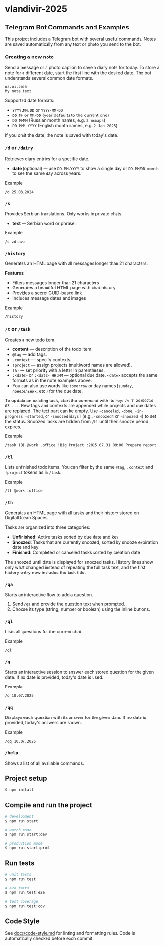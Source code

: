 # vlandivir-2025

## Telegram Bot Commands and Examples

This project includes a Telegram bot with several useful commands. Notes are saved automatically from any text or photo you send to the bot.

### Creating a new note

Send a message or a photo caption to save a diary note for today. To store a note for a different date, start the first line with the desired date. The bot understands several common date formats.

```
02.01.2025
My note text
```

Supported date formats:

- `YYYY.MM.DD` or `YYYY-MM-DD`
- `DD.MM` or `MM/DD` (year defaults to the current one)
- `DD MMMM` (Russian month names, e.g. `2 января`)
- `DD MMM YYYY` (English month names, e.g. `2 Jan 2025`)

If you omit the date, the note is saved with today's date.

### `/d` or `/dairy`

Retrieves diary entries for a specific date.

- **date** (optional) — use `DD.MM.YYYY` to show a single day or `DD.MM`/`DD month` to see the same day across years.

Example:

```
/d 25.03.2024
```

### `/s`

Provides Serbian translations. Only works in private chats.

- **text** — Serbian word or phrase.

Example:

```
/s zdravo
```

### `/history`

Generates an HTML page with all messages longer than 21 characters.

**Features:**

- Filters messages longer than 21 characters
- Generates a beautiful HTML page with chat history
- Provides a secret GUID-based link
- Includes message dates and images

Example:

```
/history
```

### `/t` or `/task`

Creates a new todo item.

- **content** — description of the todo item.
- `@tag` — add tags.
- `.context` — specify contexts.
- `!project` — assign projects (multiword names are allowed).
- `(A)` — set priority with a letter in parentheses.
- `:<date>` or `:<date> HH:MM` — optional due date. `<date>` accepts the same formats as in the note examples above.
- You can also use words like `tomorrow` or day names (`sunday`, `понедельник`, etc.) for the due date.

To update an existing task, start the command with its key:
`/t T-20250710-03 ...`. New tags and contexts are appended while
projects and due dates are replaced. The text part can be empty.
Use `-canceled`, `-done`, `-in-progress`, `-started`, or `-snoozed[days]` (e.g., `-snoozed4` or `-snoozed 4`) to set the status.
Snoozed tasks are hidden from `/tl` until their snooze period expires.

Example:

```
/task (B) @work .office !Big Project :2025.07.31 09:00 Prepare report
```

### `/tl`

Lists unfinished todo items. You can filter by the same `@tag`, `.context` and `!project` tokens as in `/task`.

Example:

```
/tl @work .office
```

### `/th`

Generates an HTML page with all tasks and their history stored on DigitalOcean Spaces.

Tasks are organized into three categories:

- **Unfinished**: Active tasks sorted by due date and key
- **Snoozed**: Tasks that are currently snoozed, sorted by snooze expiration date and key
- **Finished**: Completed or canceled tasks sorted by creation date

The snoozed until date is displayed for snoozed tasks.
History lines show only what changed instead of repeating the full task text,
and the first history entry now includes the task title.

### `/qa`

Starts an interactive flow to add a question.

1. Send `/qa` and provide the question text when prompted.
2. Choose its type (string, number or boolean) using the inline buttons.

### `/ql`

Lists all questions for the current chat.

Example:

```
/ql
```

### `/q`

Starts an interactive session to answer each stored question for the given date.
If no date is provided, today's date is used.

Example:

```
/q 10.07.2025
```

### `/qq`

Displays each question with its answer for the given date. If no date is
provided, today's answers are shown.

Example:

```
/qq 10.07.2025
```

### `/help`

Shows a list of all available commands.

## Project setup

```bash
$ npm install
```

## Compile and run the project

```bash
# development
$ npm run start

# watch mode
$ npm run start:dev

# production mode
$ npm run start:prod
```

## Run tests

```bash
# unit tests
$ npm run test

# e2e tests
$ npm run test:e2e

# test coverage
$ npm run test:cov
```

## Code Style

See [docs/code-style.md](docs/code-style.md) for linting and formatting rules. Code is automatically checked before each commit.
